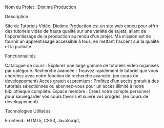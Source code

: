Nom du Projet : Diotime Production

Description :

Site de Tutoriels Vidéo. Diotime Production est un site web conçu pour offrir des tutoriels vidéo de haute qualité sur une variété de sujets, allant de l'apprentissage de la production au rendu d'un projet.
Ma mission est de fournir un apprentissage accessible à tous, en mettant l'accent sur la qualité et la praticité.

Fonctionnalités

Catalogue de cours : Explorez une large gamme de tutoriels vidéo organisés par catégorie.
Recherche avancée : Trouvez rapidement le tutoriel que vous cherchez avec notre fonction de recherche avancée. (en cours de developpement)
Accès gratuit et premium : Profitez d'un accès gratuit à des tutoriels sélectionnés ou abonnez-vous pour un accès illimité à notre bibliothèque complète.
Espace membre : Créez votre compte personnel pour sauvegarder vos cours favoris et suivre vos progrès. (en cours de developpement)

Technologies Utilisées

Frontend : HTML5, CSS3, JavaScript,
